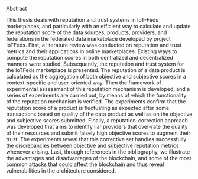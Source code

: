 Abstract

This thesis deals with reputation and trust systems in IoT-Feds marketplaces, and particularly with an efficient way to calculate and update the reputation score of the data sources, products, providers, and federations in the federated data marketplace developed by project IoTFeds. 
First, a literature review was conducted on reputation and trust metrics and their applications in online marketplaces. Existing ways to compute the reputation scores in both centralized and decentralized manners were studied. Subsequently, the reputation and trust system for the IoTFeds marketplace is presented. The reputation of a data product is calculated as the aggregation of both objective and subjective scores in a context-specific and user-oriented way. 
Then the framework of experimental assessment of this reputation mechanism is developed, and a series of experiments are carried out, by means of which the functionality of the reputation mechanism is verified. The experiments confirm that the reputation score of a product is fluctuating as expected after some transactions based on quality of the data product as well as on the objective and subjective scores submitted. Finally, a reputation-correction approach was developed that aims to identify liar providers that over-rate the quality of their resources and submit falsely high objective scores to augment their trust. The experiments reveal that this corrective set handles successfully the discrepancies between objective and subjective reputation metrics whenever arising. 
Last, through references in the bibliography, we illustrate the advantages and disadvantages of the blockchain, and some of the most common attacks that could affect the blockchain and thus reveal vulnerabilities in the architecture considered. 
